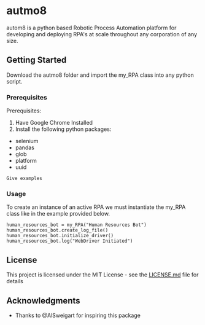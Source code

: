 # autmo8

autom8 is a python based Robotic Process Automation platform for developing and deploying RPA's at scale
throughout any corporation of any size.

## Getting Started

Download the autmo8 folder and import the my_RPA class into any python script.


### Prerequisites

Prerequisites:
1. Have Google Chrome Installed
2. Install the following python packages:
  - selenium
  - pandas
  - glob
  - platform
  - uuid



```
Give examples
```

### Usage

To create an instance of an active RPA we must instantiate the my_RPA class like in the example provided below.

```
human_resources_bot = my_RPA("Human Resources Bot")
human_resources_bot.create_log_file()
human_resources_bot.initialize_driver()
human_resources_bot.log("WebDriver Initiated")

```


## License

This project is licensed under the MIT License - see the [LICENSE.md](LICENSE.md) file for details

## Acknowledgments

* Thanks to @AlSweigart for inspiring this package
